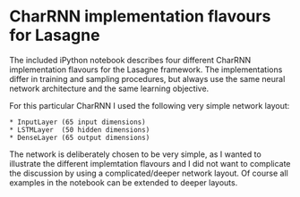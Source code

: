 # CharRNN implementation flavours for Lasagne

The included iPython notebook describes four different CharRNN implementation flavours for the Lasagne framework. The implementations differ in training and sampling procedures, but always use the same neural network architecture and the same learning objective.

For this particular CharRNN I used the following very simple network layout:

	* InputLayer (65 input dimensions)
	* LSTMLayer  (50 hidden dimensions)
	* DenseLayer (65 output dimensions)
  
The network is deliberately chosen to be very simple, as I wanted to illustrate the different implemtation flavours and I did not want to complicate the discussion by using a complicated/deeper network layout.
Of course all examples in the notebook can be extended to deeper layouts.
